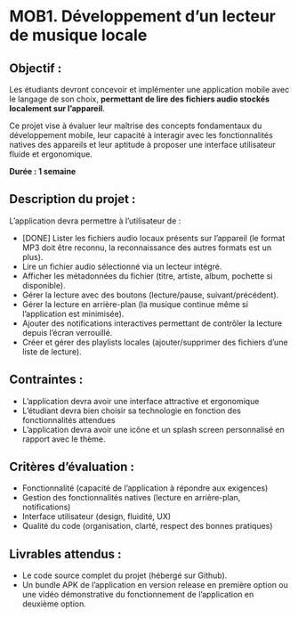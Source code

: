 # MOB1. Développement d’un lecteur de musique locale

## Objectif :
Les étudiants devront concevoir et implémenter une application mobile avec le langage de son choix, **permettant de lire des fichiers audio stockés localement sur l’appareil**. 

Ce projet vise à évaluer leur maîtrise des concepts fondamentaux du développement mobile, leur capacité à interagir avec les fonctionnalités natives des appareils et leur aptitude à proposer une interface utilisateur fluide et ergonomique.

**Durée : 1 semaine**

## Description du projet :
L’application devra permettre à l’utilisateur de :
- [DONE] Lister les fichiers audio locaux présents sur l’appareil (le format MP3 doit être reconnu, la reconnaissance des autres formats est un plus).
- Lire un fichier audio sélectionné via un lecteur intégré.
- Afficher les métadonnées du fichier (titre, artiste, album, pochette si disponible).
- Gérer la lecture avec des boutons (lecture/pause, suivant/précédent).
- Gérer la lecture en arrière-plan (la musique continue même si l’application est minimisée).
- Ajouter des notifications interactives permettant de contrôler la lecture depuis l’écran verrouillé.
- Créer et gérer des playlists locales (ajouter/supprimer des fichiers d’une liste de lecture).

## Contraintes :
- L’application devra avoir une interface attractive et ergonomique
- L’étudiant devra bien choisir sa technologie en fonction des fonctionnalités attendues
- L’application devra avoir une icône et un splash screen personnalisé en rapport avec le thème.

## Critères d’évaluation :
-  Fonctionnalité (capacité de l’application à répondre aux exigences)
- Gestion des fonctionnalités natives (lecture en arrière-plan, notifications)
- Interface utilisateur (design, fluidité, UX)
- Qualité du code (organisation, clarté, respect des bonnes pratiques)

## Livrables attendus :
- Le code source complet du projet (hébergé sur Github).
- Un bundle APK de l’application en version release en première option ou une vidéo démonstrative du fonctionnement de l’application en deuxième option.